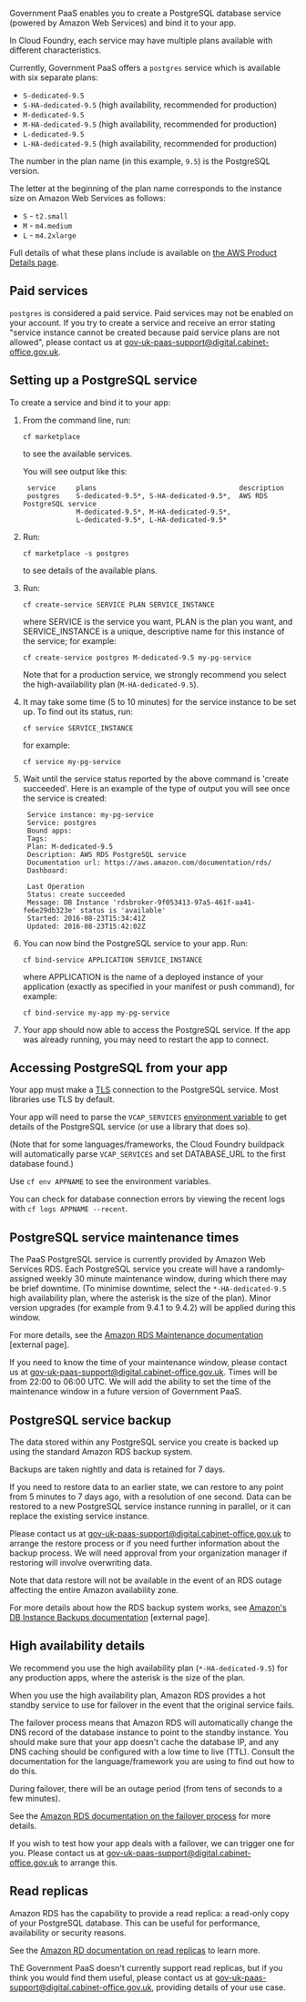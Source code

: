 
Government PaaS enables you to create a PostgreSQL database service (powered by Amazon Web Services) and bind it to your app.

In Cloud Foundry, each service may have multiple plans available with different characteristics.

Currently, Government PaaS offers a ``postgres`` service which is available with six separate plans:

* ``S-dedicated-9.5``
* ``S-HA-dedicated-9.5`` (high availability, recommended for production)
* ``M-dedicated-9.5``
* ``M-HA-dedicated-9.5`` (high availability, recommended for production)
* ``L-dedicated-9.5``
* ``L-HA-dedicated-9.5`` (high availability, recommended for production)

The number in the plan name (in this example, ``9.5``) is the PostgreSQL version.

The letter at the beginning of the plan name corresponds to the instance size on Amazon Web Services as follows:

* ``S`` - ``t2.small``
* ``M`` - ``m4.medium``
* ``L`` - ``m4.2xlarge``

Full details of what these plans include is available on [the AWS Product Details page](https://aws.amazon.com/rds/details/#DB_Instance_Classes).

## Paid services

``postgres`` is considered a paid service. Paid services may not be enabled on your account. If you try to create a service and receive an error stating "service instance cannot be created because paid service plans are not allowed", please contact us at [gov-uk-paas-support@digital.cabinet-office.gov.uk](mailto:gov-uk-paas-support@digital.cabinet-office.gov.uk).


## Setting up a PostgreSQL service

To create a service and bind it to your app:

1. From the command line, run:

    ``cf marketplace``

    to see the available services.

    You will see output like this:

    
        service     plans                                   description
        postgres    S-dedicated-9.5*, S-HA-dedicated-9.5*,  AWS RDS PostgreSQL service
                    M-dedicated-9.5*, M-HA-dedicated-9.5*,
                    L-dedicated-9.5*, L-HA-dedicated-9.5*

2.  Run:

    ``cf marketplace -s postgres``

    to see details of the available plans.

3. Run:

    ``cf create-service SERVICE PLAN SERVICE_INSTANCE``

    where SERVICE is the service you want, PLAN is the plan you want, and SERVICE_INSTANCE is a unique, descriptive name for this instance of the service; for example:

    ``cf create-service postgres M-dedicated-9.5 my-pg-service``

    Note that for a production service, we strongly recommend you select the high-availability plan (``M-HA-dedicated-9.5``).

3. It may take some time (5 to 10 minutes) for the service instance to be set up. To find out its status, run:

    ``cf service SERVICE_INSTANCE``

    for example:

    ``cf service my-pg-service``

4. Wait until the service status reported by the above command is 'create succeeded'. Here is an example of the type of output you will see once the service is created:

        
        Service instance: my-pg-service
        Service: postgres
        Bound apps:
        Tags:
        Plan: M-dedicated-9.5
        Description: AWS RDS PostgreSQL service
        Documentation url: https://aws.amazon.com/documentation/rds/
        Dashboard:

        Last Operation
        Status: create succeeded
        Message: DB Instance 'rdsbroker-9f053413-97a5-461f-aa41-fe6e29db323e' status is 'available'
        Started: 2016-08-23T15:34:41Z
        Updated: 2016-08-23T15:42:02Z
        


5. You can now bind the PostgreSQL service to your app. Run:

    ``cf bind-service APPLICATION SERVICE_INSTANCE``

    where APPLICATION is the name of a deployed instance of your application (exactly as specified in your manifest or push command), for example:

    ``cf bind-service my-app my-pg-service``

5. Your app should now able to access the PostgreSQL service. If the app was already running, you may need to restart the app to connect.


## Accessing PostgreSQL from your app

Your app must make a [TLS](https://en.wikipedia.org/wiki/Transport_Layer_Security) connection to the PostgreSQL service. Most libraries use TLS by default.

Your app will need to parse the ``VCAP_SERVICES`` [environment variable](/deploying_apps/env_variables/#system-provided-environment-variables) to get details of the PostgreSQL service (or use a library that does so).

(Note that for some languages/frameworks, the Cloud Foundry buildpack will automatically parse ``VCAP_SERVICES`` and set DATABASE_URL to the first database found.)

Use ``cf env APPNAME`` to see the environment variables.

You can check for database connection errors by viewing the recent logs with ``cf logs APPNAME --recent``.

## PostgreSQL service maintenance times

The PaaS PostgreSQL service is currently provided by Amazon Web Services RDS. Each PostgreSQL service you create will have a randomly-assigned weekly 30 minute maintenance window, during which there may be brief downtime. (To minimise downtime, select the ``*-HA-dedicated-9.5`` high availability plan, where the asterisk is the size of the plan). Minor version upgrades (for example from 9.4.1 to 9.4.2) will be applied during this window.

For more details, see the [Amazon RDS Maintenance documentation](http://docs.aws.amazon.com/AmazonRDS/latest/UserGuide/USER_UpgradeDBInstance.Maintenance.html) [external page].

If you need to know the time of your maintenance window, please contact us at [gov-uk-paas-support@digital.cabinet-office.gov.uk](mailto:gov-uk-paas-support@digital.cabinet-office.gov.uk). Times will be from 22:00 to 06:00 UTC. We will add the ability to set the time of the maintenance window in a future version of Government PaaS.

## PostgreSQL service backup

The data stored within any PostgreSQL service you create is backed up using the standard Amazon RDS backup system.

Backups are taken nightly and data is retained for 7 days.

If you need to restore data to an earlier state, we can restore to any point from 5 minutes to 7 days ago, with a resolution of one second. Data can be restored to a new PostgreSQL service instance running in parallel, or it can replace the existing service instance.

Please contact us at [gov-uk-paas-support@digital.cabinet-office.gov.uk](mailto:gov-uk-paas-support@digital.cabinet-office.gov.uk) to arrange the restore process or if you need further information about the backup process. We will need approval from your organization manager if restoring will involve overwriting data.

Note that data restore will not be available in the event of an RDS outage affecting the entire Amazon availability zone.

For more details about how the RDS backup system works, see [Amazon's DB Instance Backups documentation](http://docs.aws.amazon.com/AmazonRDS/latest/UserGuide/Overview.BackingUpAndRestoringAmazonRDSInstances.html) [external page].

## High availability details

We recommend you use the high availability plan (``*-HA-dedicated-9.5``) for any production apps, where the asterisk is the size of the plan.

When you use the high availability plan, Amazon RDS provides a hot standby service to use for failover in the event that the original service fails.

The failover process means that Amazon RDS will automatically change the DNS record of the database instance to point to the standby instance. You should make sure that your app doesn't cache the database IP, and any DNS caching should be configured with a low time to live (TTL). Consult the documentation for the language/framework you are using to find out how to do this.

During failover, there will be an outage period (from tens of seconds to a few minutes).

See the [Amazon RDS documentation on the failover process](http://docs.aws.amazon.com/AmazonRDS/latest/UserGuide/Concepts.MultiAZ.html#Concepts.MultiAZ.Failover) for more details.

If you wish to test how your app deals with a failover, we can trigger one for you. Please contact us at [gov-uk-paas-support@digital.cabinet-office.gov.uk](mailto:gov-uk-paas-support@digital.cabinet-office.gov.uk) to arrange this.

## Read replicas

Amazon RDS has the capability to provide a read replica: a read-only copy of your PostgreSQL database. This can be useful for performance, availability or security reasons.

See the [Amazon RD documentation on read replicas](https://aws.amazon.com/rds/details/read-replicas/) to learn more.

ThE Government PaaS doesn't currently support read replicas, but if you think you would find them useful, please contact us at [gov-uk-paas-support@digital.cabinet-office.gov.uk](mailto:gov-uk-paas-support@digital.cabinet-office.gov.uk), providing details of your use case.


